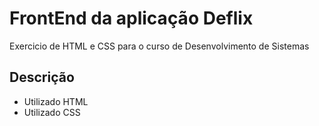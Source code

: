# FrontEnd da aplicação Deflix
Exercicio de HTML e CSS para o curso de Desenvolvimento de Sistemas
## Descrição
* Utilizado HTML
* Utilizado CSS
